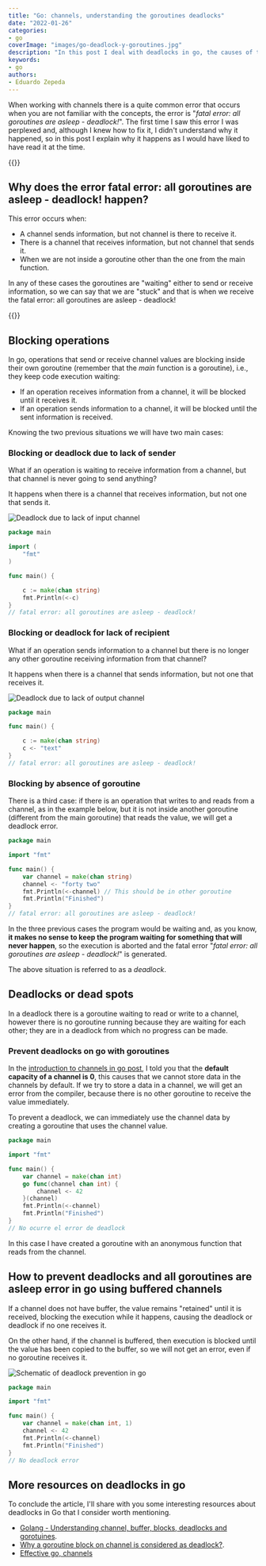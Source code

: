 ```yaml
---
title: "Go: channels, understanding the goroutines deadlocks"
date: "2022-01-26"
categories:
- go
coverImage: "images/go-deadlock-y-goroutines.jpg"
description: "In this post I deal with deadlocks in go, the causes of the fatal error error: all goroutines are asleep - deadlock! and how to prevent it."
keywords:
- go
authors:
- Eduardo Zepeda
---
```


When working with channels there is a quite common error that occurs when you are not familiar with the concepts, the error is "_fatal error: all goroutines are asleep - deadlock!_". The first time I saw this error I was perplexed and, although I knew how to fix it, I didn't understand why it happened, so in this post I explain why it happens as I would have liked to have read it at the time.

{{<box link="/en/pages/go-programming-language-tutorial/" image="https://res.cloudinary.com/dwrscezd2/image/upload/v1717959563/Go_gopher_favicon_uzxa20.svg" type="info" message="Hey! did you know that I wrote a completely Free Go programming language tutorial?, click here to read it it">}}

## Why does the error fatal error: all goroutines are asleep - deadlock! happen?

This error occurs when:
- A channel sends information, but not channel is there to receive it.
- There is a channel that receives information, but not channel that sends it.
- When we are not inside a goroutine other than the one from the main function.

In any of these cases the goroutines are "waiting" either to send or receive information, so we can say that we are "stuck" and that is when we receive the fatal error: all goroutines are asleep - deadlock!

{{<ad>}}

## Blocking operations

In go, operations that send or receive channel values are blocking inside their own goroutine (remember that the _main_ function is a goroutine), i.e., they keep code execution waiting:

* If an operation receives information from a channel, it will be blocked until it receives it.
* If an operation sends information to a channel, it will be blocked until the sent information is received.

Knowing the two previous situations we will have two main cases:

### Blocking or deadlock due to lack of sender

What if an operation is waiting to receive information from a channel, but that channel is never going to send anything?

It happens when there is a channel that receives information, but not one that sends it.

![Deadlock due to lack of input channel](images/deadlock-sender-go.jpg "There is no operation that sends data through a channel.")

```go
package main

import (
    "fmt"
)

func main() {

    c := make(chan string)
    fmt.Println(<-c)
}
// fatal error: all goroutines are asleep - deadlock!
```

### Blocking or deadlock for lack of recipient

What if an operation sends information to a channel but there is no longer any other goroutine receiving information from that channel?

It happens when there is a channel that sends information, but not one that receives it.

![Deadlock due to lack of output channel](images/deadlock-receiver-go.jpg "In a deaclock due to lack of output channel there is no operation that receives text through a channel.")

```go
package main

func main() {

    c := make(chan string)
    c <- "text"
}
// fatal error: all goroutines are asleep - deadlock!
```

### Blocking by absence of goroutine

There is a third case: if there is an operation that writes to and reads from a channel, as in the example below, but it is not inside another goroutine (different from the main goroutine) that reads the value, we will get a deadlock error.

```go
package main

import "fmt"

func main() {
    var channel = make(chan string)
    channel <- "forty two"
    fmt.Println(<-channel) // This should be in other goroutine
    fmt.Println("Finished")
}
// fatal error: all goroutines are asleep - deadlock!
```

In the three previous cases the program would be waiting and, as you know, **it makes no sense to keep the program waiting for something that will never happen**, so the execution is aborted and the fatal error "_fatal error: all goroutines are asleep - deadlock!_" is generated.

The above situation is referred to as a *deadlock*.

## Deadlocks or dead spots

In a deadlock there is a goroutine waiting to read or write to a channel, however there is no goroutine running because they are waiting for each other; they are in a deadlock from which no progress can be made.

### Prevent deadlocks on go with goroutines

In the [introduction to channels in go post](/en/go-use-of-channels-to-communicate-goroutines/), I told you that the **default capacity of a channel is 0**, this causes that we cannot store data in the channels by default. If we try to store a data in a channel, we will get an error from the compiler, because there is no other goroutine to receive the value immediately.

To prevent a deadlock, we can immediately use the channel data by creating a goroutine that uses the channel value.

```go
package main

import "fmt"

func main() {
    var channel = make(chan int)
    go func(channel chan int) {
        channel <- 42
    }(channel)
    fmt.Println(<-channel)
    fmt.Println("Finished")
}
// No ocurre el error de deadlock
```

In this case I have created a goroutine with an anonymous function that reads from the channel.

## How to prevent deadlocks and all goroutines are asleep error in go using buffered channels

If a channel does not have buffer, the value remains "retained" until it is received, blocking the execution while it happens, causing the deadlock or deadlock if no one receives it.

On the other hand, if the channel is buffered, then execution is blocked until the value has been copied to the buffer, so we will not get an error, even if no goroutine receives it.

![Schematic of deadlock prevention in go](images/deadlocks-prevencion-go-1.jpg "In a buffered channel it does not matter if the value is not read because it has already been copied to the buffer.")

```go
package main

import "fmt"

func main() {
    var channel = make(chan int, 1)
    channel <- 42
    fmt.Println(<-channel)
    fmt.Println("Finished")
}
// No deadlock error
```

## More resources on deadlocks in go

To conclude the article, I'll share with you some interesting resources about deadlocks in Go that I consider worth mentioning.

* [Golang - Understanding channel, buffer, blocks, deadlocks and gorotuines](https://gist.github.com/YumaInaura/8d52e73dac7dc361745bf568c3c4ba37).
* [Why a goroutine block on channel is considered as deadlock?](https://stackoverflow.com/questions/61759204/why-a-go-routine-block-on-channel-is-considered-as-deadlock).
* [Effective go, channels](https://go.dev/doc/effective_go#channels)